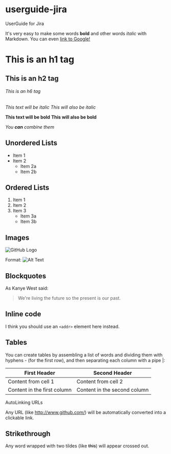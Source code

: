 userguide-jira
==============

UserGuide for Jira

It's very easy to make some words **bold** and other words *italic* with Markdown. You can even [link to Google!](http://google.com)

# This is an h1 tag
## This is an h2 tag
###### This is an h6 tag

*This text will be italic*
_This will also be italic_

**This text will be bold**
__This will also be bold__

*You **can** combine them*

## Unordered Lists

* Item 1
* Item 2
  * Item 2a
  * Item 2b

## Ordered Lists

1. Item 1
2. Item 2
3. Item 3
   * Item 3a
   * Item 3b

## Images

![GitHub Logo](/images/logo.png)

Format: ![Alt Text](url)  

## Blockquotes

As Kanye West said:

> We're living the future so
> the present is our past.

## Inline code

I think you should use an
`<addr>` element here instead.

## Tables

You can create tables by assembling a list of words and dividing them with hyphens - (for the first row), and then separating each column with a pipe |:

First Header | Second Header
------------ | -------------
Content from cell 1 | Content from cell 2
Content in the first column | Content in the second column

AutoLinking URLs

Any URL (like http://www.github.com/) will be automatically converted into a clickable link.

## Strikethrough

Any word wrapped with two tildes (like ~~this~~) will appear crossed out.



